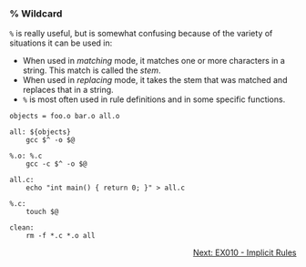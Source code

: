 ### % Wildcard
`%` is really useful, but is somewhat confusing because of the variety of situations it can be used in:
- When used in _matching_ mode, it matches one or more characters in a string. This match is called the _stem_.
- When used in _replacing_ mode, it takes the stem that was matched and replaces that in a string.
- `%` is most often used in rule definitions and in some specific functions.

```make
objects = foo.o bar.o all.o

all: ${objects}
	gcc $^ -o $@

%.o: %.c
	gcc -c $^ -o $@

all.c:
	echo "int main() { return 0; }" > all.c

%.c:
	touch $@

clean:
	rm -f *.c *.o all
```

<p align="right">
	<a href="https://github.com/AmrElsayyad/makefile-tutorial/tree/main/EX010%20-%20Implicit%20Rules" id="EX010">
		Next: EX010 - Implicit Rules
	</a>
</p>
